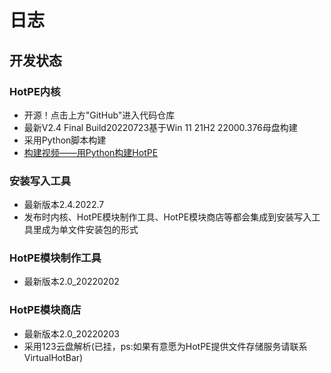 # 日志
##  开发状态

### HotPE内核
- 开源！点击上方"GitHub"进入代码仓库
- 最新V2.4 Final Build20220723基于Win 11 21H2 22000.376母盘构建
- 采用Python脚本构建
- [构建视频——用Python构建HotPE](https://www.bilibili.com/video/BV1W3411a7YW "构建视频——用Python构建HotPE")

### 安装写入工具
- 最新版本2.4.2022.7
- 发布时内核、HotPE模块制作工具、HotPE模块商店等都会集成到安装写入工具里成为单文件安装包的形式

### HotPE模块制作工具
- 最新版本2.0_20220202

### HotPE模块商店
- 最新版本2.0_20220203
- 采用123云盘解析(已挂，ps:如果有意愿为HotPE提供文件存储服务请联系VirtualHotBar)

